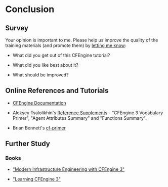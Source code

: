 
<!---
Filename: 950-000-Part-Title-0000-Conclusion.md
-->

# Conclusion



<!---
Filename: 950-010-Survey-0000-Chapter-Title.md
-->

## Survey

Your opinion is important to me. Please help us improve the quality of the training materials (and promote them) by [letting me know](mailto:aleksey@verticalsysadmin.com):

- What did you get out of this CFEngine tutorial?

- What did you like best about it?

- What should be improved?



<!---
Filename: 950-030-References-0000-Chapter-Title.md
-->

## Online References and Tutorials

- [CFEngine Documentation](http://docs.cfengine.com)

- Aleksey Tsalolikhin's [Reference Supplements](http://verticalsysadmin.com/cfengine) - "CFEngine 3 Vocabulary Primer", "Agent Attributes Summary" and "Functions Summary".

- Brian Bennett's [cf-primer](http://www.digitalelf.net/cf-primer)



<!---
Filename: 950-040-Further\_Study-0000-Chapter-Title.md
-->

## Further Study

### Books

- ["Modern Infrastructure Engineering with CFEngine 3"](https://www.usenix.org/lisa/books/modern-infrastructure-engineering-cfengine-3)

- ["Learning CFEngine 3"](http://shop.oreilly.com/product/0636920022022.do)


